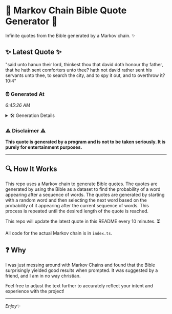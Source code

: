 # 📖 Markov Chain Bible Quote Generator 📖

Infinite quotes from the Bible generated by a Markov chain. ✨

## ✨ Latest Quote ✨
"said unto hanun their lord, thinkest thou that david doth honour thy father, that he hath sent comforters unto thee? hath not david rather sent his servants unto thee, to search the city, and to spy it out, and to overthrow it? 10:4"

### ⏰ Generated At
*6:45:26 AM*

<details>
    <summary>🛠️ Generation Details</summary>
    <p>
        <strong>🌱 Seed:</strong> said<br>
        <strong>🔄 Iterations:</strong> 42<br>
        <strong>📜 Context History:</strong><br>[ said ]: unto<br>[ said, unto ]: hanun<br>[ said, unto, hanun ]: their<br>[ said, unto, hanun, their ]: lord,<br>[ said, unto, hanun, their, lord, ]: thinkest<br>[ said, unto, hanun, their, lord,, thinkest ]: thou<br>[ unto, hanun, their, lord,, thinkest, thou ]: that<br>[ hanun, their, lord,, thinkest, thou, that ]: david<br>[ their, lord,, thinkest, thou, that, david ]: doth<br>[ lord,, thinkest, thou, that, david, doth ]: honour<br>[ thinkest, thou, that, david, doth, honour ]: thy<br>[ thou, that, david, doth, honour, thy ]: father,<br>[ that, david, doth, honour, thy, father, ]: that<br>[ david, doth, honour, thy, father,, that ]: he<br>[ doth, honour, thy, father,, that, he ]: hath<br>[ honour, thy, father,, that, he, hath ]: sent<br>[ thy, father,, that, he, hath, sent ]: comforters<br>[ father,, that, he, hath, sent, comforters ]: unto<br>[ that, he, hath, sent, comforters, unto ]: thee?<br>[ he, hath, sent, comforters, unto, thee? ]: hath<br>[ hath, sent, comforters, unto, thee?, hath ]: not<br>[ sent, comforters, unto, thee?, hath, not ]: david<br>[ comforters, unto, thee?, hath, not, david ]: rather<br>[ unto, thee?, hath, not, david, rather ]: sent<br>[ thee?, hath, not, david, rather, sent ]: his<br>[ hath, not, david, rather, sent, his ]: servants<br>[ not, david, rather, sent, his, servants ]: unto<br>[ david, rather, sent, his, servants, unto ]: thee,<br>[ rather, sent, his, servants, unto, thee, ]: to<br>[ sent, his, servants, unto, thee,, to ]: search<br>[ his, servants, unto, thee,, to, search ]: the<br>[ servants, unto, thee,, to, search, the ]: city,<br>[ unto, thee,, to, search, the, city, ]: and<br>[ thee,, to, search, the, city,, and ]: to<br>[ to, search, the, city,, and, to ]: spy<br>[ search, the, city,, and, to, spy ]: it<br>[ the, city,, and, to, spy, it ]: out,<br>[ city,, and, to, spy, it, out, ]: and<br>[ and, to, spy, it, out,, and ]: to<br>[ to, spy, it, out,, and, to ]: overthrow<br>[ spy, it, out,, and, to, overthrow ]: it?<br>[ it, out,, and, to, overthrow, it? ]: 10:4<br>
    </p>
</details>

### ⚠️ Disclaimer ⚠️
**This quote is generated by a program and is not to be taken seriously. It is purely for entertainment purposes.**

---

## 🔍 How It Works

This repo uses a Markov chain to generate Bible quotes. The quotes are generated by using the Bible as a dataset to find the probability of a word appearing after a sequence of words. The quotes are generated by starting with a random word and then selecting the next word based on the probability of it appearing after the current sequence of words. This process is repeated until the desired length of the quote is reached.

This repo will update the latest quote in this README every 10 minutes. ⏳

All code for the actual Markov chain is in `index.ts`.

## ❓ Why

I was just messing around with Markov Chains and found that the Bible surprisingly yielded good results when prompted. 
It was suggested by a friend, and I am in no way christian.

Feel free to adjust the text further to accurately reflect your intent and experience with the project!

---

*Enjoy*✨
